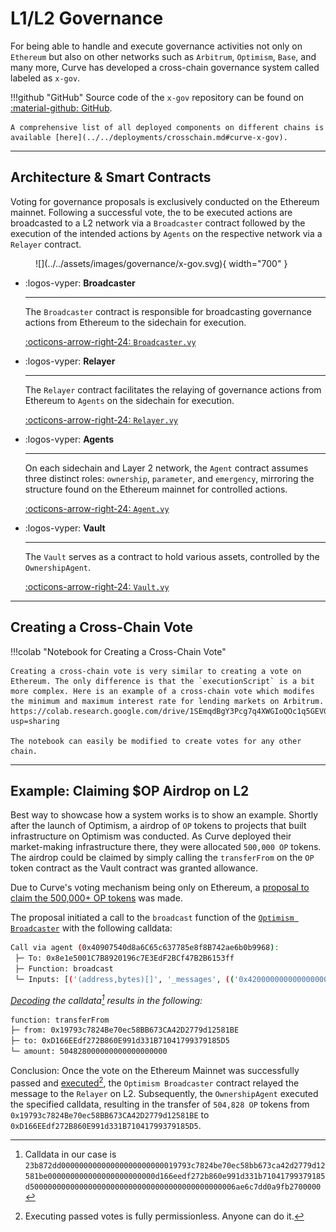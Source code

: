 <h1>L1/L2 Governance</h1>

For being able to handle and execute governance activities not only on `Ethereum` but also on other networks such as `Arbitrum`, `Optimism`, `Base`, and many more, Curve has developed a cross-chain governance system called labeled as `x-gov`.

!!!github "GitHub"
    Source code of the `x-gov` repository can be found on [:material-github: GitHub](https://github.com/curvefi/curve-xgov).

    A comprehensive list of all deployed components on different chains is available [here](../../deployments/crosschain.md#curve-x-gov).

---

## Architecture & Smart Contracts

Voting for governance proposals is exclusively conducted on the Ethereum mainnet. Following a successful vote, the to be executed actions are broadcasted to a L2 network via a `Broadcaster` contract followed by the execution of the intended actions by `Agents` on the respective network via a `Relayer` contract.

<figure markdown="span">
  ![](../../assets/images/governance/x-gov.svg){ width="700" }
  <figcaption></figcaption>
</figure>

<div class="grid cards" markdown>

-   :logos-vyper: **Broadcaster**

    ---

    The `Broadcaster` contract is responsible for broadcasting governance actions from Ethereum to the sidechain for execution.

    [:octicons-arrow-right-24: `Broadcaster.vy`](./broadcaster.md)

-   :logos-vyper: **Relayer**

    ---

    The `Relayer` contract facilitates the relaying of governance actions from Ethereum to `Agents` on the sidechain for execution.

    [:octicons-arrow-right-24: `Relayer.vy`](./relayer.md)

-   :logos-vyper: **Agents**

    ---

    On each sidechain and Layer 2 network, the `Agent` contract assumes three distinct roles: `ownership`, `parameter`, and `emergency`, mirroring the structure found on the Ethereum mainnet for controlled actions.

    [:octicons-arrow-right-24: `Agent.vy`](./agents.md)

-   :logos-vyper: **Vault**

    ---

    The `Vault` serves as a contract to hold various assets, controlled by the `OwnershipAgent`.

    [:octicons-arrow-right-24: `Vault.vy`](./vault.md)

</div>

---

## Creating a Cross-Chain Vote

!!!colab "Notebook for Creating a Cross-Chain Vote"

    Creating a cross-chain vote is very similar to creating a vote on Ethereum. The only difference is that the `executionScript` is a bit more complex. Here is an example of a cross-chain vote which modifes the minimum and maximum interest rate for lending markets on Arbitrum.  
    https://colab.research.google.com/drive/1SEmqdBgY3Pcg7q4XWGIoQOc1q5GEVGR6?usp=sharing

    The notebook can easily be modified to create votes for any other chain.

---

## Example: Claiming $OP Airdrop on L2

Best way to showcase how a system works is to show an example. Shortly after the launch of Optimism, a airdrop of `OP` tokens to projects that built infrastructure on Optimism was conducted. As Curve deployed their market-making infrastructure there, they were allocated `500,000 OP` tokens. The airdrop could be claimed by simply calling the `transferFrom` on the `OP` token contract as the Vault contract was granted allowance.

Due to Curve's voting mechanism being only on Ethereum, a [proposal to claim the 500,000+ OP tokens](https://dao.curve.fi/#/ethereum/proposals/522-OWNERSHIP) was made.

The proposal initiated a call to the `broadcast` function of the [`Optimism Broadcaster`](https://etherscan.io/address/0x8e1e5001C7B8920196c7E3EdF2BCf47B2B6153ff) with the following calldata:

```sh
Call via agent (0x40907540d8a6C65c637785e8f8B742ae6b0b9968):
 ├─ To: 0x8e1e5001C7B8920196c7E3EdF2BCf47B2B6153ff
 ├─ Function: broadcast
 └─ Inputs: [('(address,bytes)[]', '_messages', (('0x4200000000000000000000000000000000000042', '23b872dd00000000000000000000000019793c7824be70ec58bb673ca42d2779d12581be000000000000000000000000d166eedf272b860e991d331b71041799379185d5000000000000000000000000000000000000000000006ae6c7dd0a9fb2700000'),))]
```

*[Decoding](https://tools.deth.net/calldata-decoder) the calldata[^1] results in the following:*

[^1]: Calldata in our case is `23b872dd00000000000000000000000019793c7824be70ec58bb673ca42d2779d12581be000000000000000000000000d166eedf272b860e991d331b71041799379185d5000000000000000000000000000000000000000000006ae6c7dd0a9fb2700000`

```sh
function: transferFrom
├─ from: 0x19793c7824Be70ec58BB673CA42D2779d12581BE
├─ to: 0xD166EEdf272B860E991d331B71041799379185D5
└─ amount: 504828000000000000000000
```

Conclusion: Once the vote on the Ethereum Mainnet was successfully passed and [executed](https://etherscan.io/tx/0x31a99a3fbbaf93d2a19861bc8b307ee8806a54c4c5d55580362a6cc41e59a8c0)[^2], the `Optimism Broadcaster` contract relayed the message to the `Relayer` on L2. Subsequently, the `OwnershipAgent` executed the specified calldata, resulting in the transfer of `504,828 OP` tokens from `0x19793c7824Be70ec58BB673CA42D2779d12581BE` to `0xD166EEdf272B860E991d331B71041799379185D5`.

[^2]: Executing passed votes is fully permissionless. Anyone can do it.